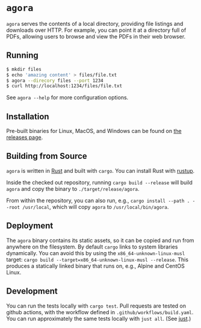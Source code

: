 # `agora`

`agora` serves the contents of a local directory, providing file listings and downloads over HTTP.
For example, you can point it at a directory full of PDFs, allowing users to browse and view the PDFs in their web browser.

## Running

```bash
$ mkdir files
$ echo 'amazing content' > files/file.txt
$ agora --direcory files --port 1234
$ curl http://localhost:1234/files/file.txt
```

See `agora --help` for more configuration options.

## Installation

Pre-built binaries for Linux, MacOS, and Windows can be found on [the releases page](https://github.com/soenkehahn/agora/releases).

## Building from Source

`agora` is written in [Rust](https://www.rust-lang.org/) and built with `cargo`.
You can install Rust with [rustup](https://rustup.rs/).

Inside the checked out repository, running `cargo build --release` will build `agora` and copy the binary to `./target/release/agora`.

From within the repository, you can also run, e.g., `cargo install --path . --root /usr/local`, which will copy `agora` to `/usr/local/bin/agora`.

## Deployment

The `agora` binary contains its static assets, so it can be copied and run from anywhere on the filesystem.
By default `cargo` links to system libraries dynamically.
You can avoid this by using the `x86_64-unknown-linux-musl` target: `cargo build --target=x86_64-unknown-linux-musl --release`.
This produces a statically linked binary that runs on, e.g., Alpine and CentOS Linux.

## Development

You can run the tests locally with `cargo test`.
Pull requests are tested on github actions, with the workflow defined in `.github/workflows/build.yaml`.
You can run approximately the same tests locally with `just all`.
(See [just](https://github.com/casey/just).)
